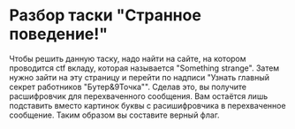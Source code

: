 # Разбор таски "Странное поведение!"
Чтобы решить данную таску, надо найти на сайте, на котором проводится ctf вкладу, которая называется "Something strange". Затем нужно зайти на эту страницу и перейти по надписи "Узнать главный секрет работников "Бутер&9Точка"". Сделав это, вы получите расшифровчик для перехваченного сообщения. Вам остаётся лишь подставить вместо картинок буквы с расишифровчика в перехваченное сообщение. Таким образом вы составите верный флаг.